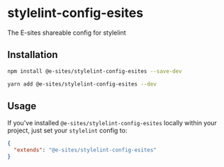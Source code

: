 # stylelint-config-esites
The E-sites shareable config for stylelint

## Installation

```bash
npm install @e-sites/stylelint-config-esites --save-dev
```

```bash
yarn add @e-sites/stylelint-config-esites --dev
```

## Usage

If you've installed `@e-sites/stylelint-config-esites` locally within your project, just set your `stylelint` config to:

```json
{
  "extends": "@e-sites/stylelint-config-esites"
}
```
